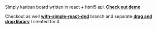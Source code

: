 Simply kanban board written in react + html5 api.  **[Check out demo](https://lzgrzebski.github.io/react-kanban-flow/)**

Checkout as well **[with-simple-react-dnd](https://github.com/lzgrzebski/react-kanban-flow/tree/with-simple-react-dnd)** branch and separate **[drag and drop library](https://github.com/lzgrzebski/simple-react-dnd)** I created for it.